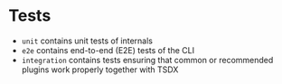 # Tests

- `unit` contains unit tests of internals
- `e2e` contains end-to-end (E2E) tests of the CLI
- `integration` contains tests ensuring that common or recommended plugins work properly together with TSDX
